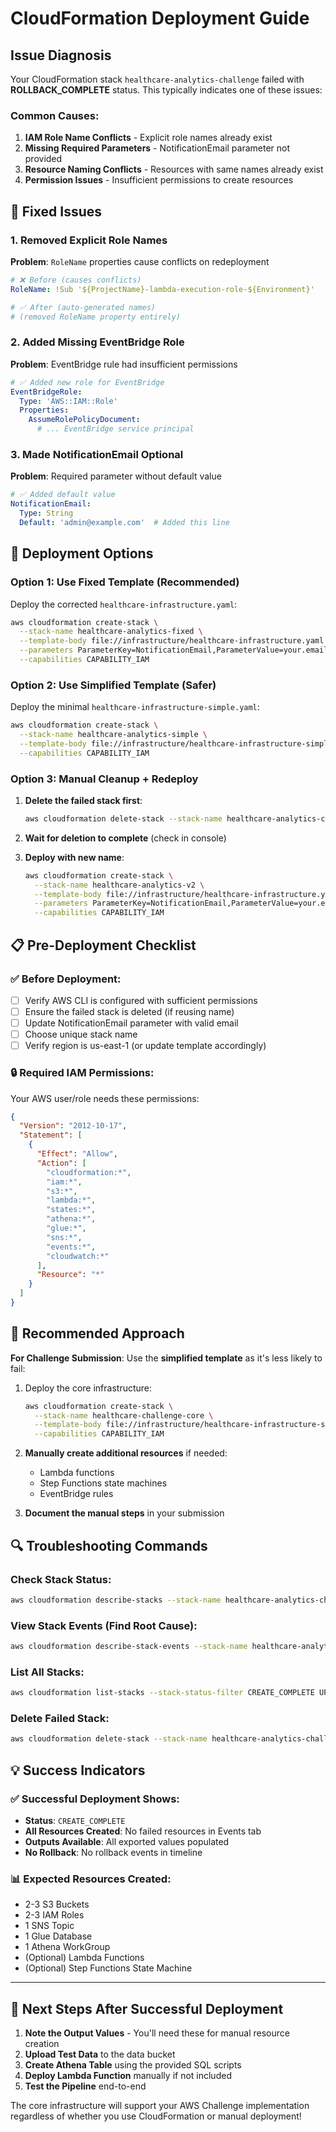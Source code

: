 # CloudFormation Deployment Guide

## Issue Diagnosis

Your CloudFormation stack `healthcare-analytics-challenge` failed with **ROLLBACK_COMPLETE** status. This typically indicates one of these issues:

### Common Causes:
1. **IAM Role Name Conflicts** - Explicit role names already exist
2. **Missing Required Parameters** - NotificationEmail parameter not provided
3. **Resource Naming Conflicts** - Resources with same names already exist
4. **Permission Issues** - Insufficient permissions to create resources

## 🔧 Fixed Issues

### 1. Removed Explicit Role Names
**Problem**: `RoleName` properties cause conflicts on redeployment
```yaml
# ❌ Before (causes conflicts)
RoleName: !Sub '${ProjectName}-lambda-execution-role-${Environment}'

# ✅ After (auto-generated names)
# (removed RoleName property entirely)
```

### 2. Added Missing EventBridge Role
**Problem**: EventBridge rule had insufficient permissions
```yaml
# ✅ Added new role for EventBridge
EventBridgeRole:
  Type: 'AWS::IAM::Role'
  Properties:
    AssumeRolePolicyDocument:
      # ... EventBridge service principal
```

### 3. Made NotificationEmail Optional
**Problem**: Required parameter without default value
```yaml
# ✅ Added default value
NotificationEmail:
  Type: String
  Default: 'admin@example.com'  # Added this line
```

## 🚀 Deployment Options

### Option 1: Use Fixed Template (Recommended)
Deploy the corrected `healthcare-infrastructure.yaml`:

```bash
aws cloudformation create-stack \
  --stack-name healthcare-analytics-fixed \
  --template-body file://infrastructure/healthcare-infrastructure.yaml \
  --parameters ParameterKey=NotificationEmail,ParameterValue=your.email@example.com \
  --capabilities CAPABILITY_IAM
```

### Option 2: Use Simplified Template (Safer)
Deploy the minimal `healthcare-infrastructure-simple.yaml`:

```bash
aws cloudformation create-stack \
  --stack-name healthcare-analytics-simple \
  --template-body file://infrastructure/healthcare-infrastructure-simple.yaml \
  --capabilities CAPABILITY_IAM
```

### Option 3: Manual Cleanup + Redeploy
1. **Delete the failed stack first**:
   ```bash
   aws cloudformation delete-stack --stack-name healthcare-analytics-challenge
   ```

2. **Wait for deletion to complete** (check in console)

3. **Deploy with new name**:
   ```bash
   aws cloudformation create-stack \
     --stack-name healthcare-analytics-v2 \
     --template-body file://infrastructure/healthcare-infrastructure.yaml \
     --parameters ParameterKey=NotificationEmail,ParameterValue=your.email@example.com \
     --capabilities CAPABILITY_IAM
   ```

## 📋 Pre-Deployment Checklist

### ✅ Before Deployment:
- [ ] Verify AWS CLI is configured with sufficient permissions
- [ ] Ensure the failed stack is deleted (if reusing name)
- [ ] Update NotificationEmail parameter with valid email
- [ ] Choose unique stack name
- [ ] Verify region is us-east-1 (or update template accordingly)

### 🔒 Required IAM Permissions:
Your AWS user/role needs these permissions:
```json
{
  "Version": "2012-10-17",
  "Statement": [
    {
      "Effect": "Allow",
      "Action": [
        "cloudformation:*",
        "iam:*",
        "s3:*",
        "lambda:*",
        "states:*",
        "athena:*",
        "glue:*",
        "sns:*",
        "events:*",
        "cloudwatch:*"
      ],
      "Resource": "*"
    }
  ]
}
```

## 🎯 Recommended Approach

**For Challenge Submission**: Use the **simplified template** as it's less likely to fail:

1. Deploy the core infrastructure:
   ```bash
   aws cloudformation create-stack \
     --stack-name healthcare-challenge-core \
     --template-body file://infrastructure/healthcare-infrastructure-simple.yaml \
     --capabilities CAPABILITY_IAM
   ```

2. **Manually create additional resources** if needed:
   - Lambda functions
   - Step Functions state machines
   - EventBridge rules

3. **Document the manual steps** in your submission

## 🔍 Troubleshooting Commands

### Check Stack Status:
```bash
aws cloudformation describe-stacks --stack-name healthcare-analytics-challenge
```

### View Stack Events (Find Root Cause):
```bash
aws cloudformation describe-stack-events --stack-name healthcare-analytics-challenge
```

### List All Stacks:
```bash
aws cloudformation list-stacks --stack-status-filter CREATE_COMPLETE UPDATE_COMPLETE ROLLBACK_COMPLETE
```

### Delete Failed Stack:
```bash
aws cloudformation delete-stack --stack-name healthcare-analytics-challenge
```

## 💡 Success Indicators

### ✅ Successful Deployment Shows:
- **Status**: `CREATE_COMPLETE`
- **All Resources Created**: No failed resources in Events tab
- **Outputs Available**: All exported values populated
- **No Rollback**: No rollback events in timeline

### 📊 Expected Resources Created:
- 2-3 S3 Buckets
- 2-3 IAM Roles  
- 1 SNS Topic
- 1 Glue Database
- 1 Athena WorkGroup
- (Optional) Lambda Functions
- (Optional) Step Functions State Machine

---

## 🎯 Next Steps After Successful Deployment

1. **Note the Output Values** - You'll need these for manual resource creation
2. **Upload Test Data** to the data bucket
3. **Create Athena Table** using the provided SQL scripts
4. **Deploy Lambda Function** manually if not included
5. **Test the Pipeline** end-to-end

The core infrastructure will support your AWS Challenge implementation regardless of whether you use CloudFormation or manual deployment!
